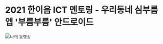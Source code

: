 # 2021 한이음 ICT 멘토링 - 우리동네 심부름 앱 '부름부름' 안드로이드

![나의 동영상](https://user-images.githubusercontent.com/39906922/168251817-4d475d57-8b7b-449d-99c1-d35e867f80da.gif)
